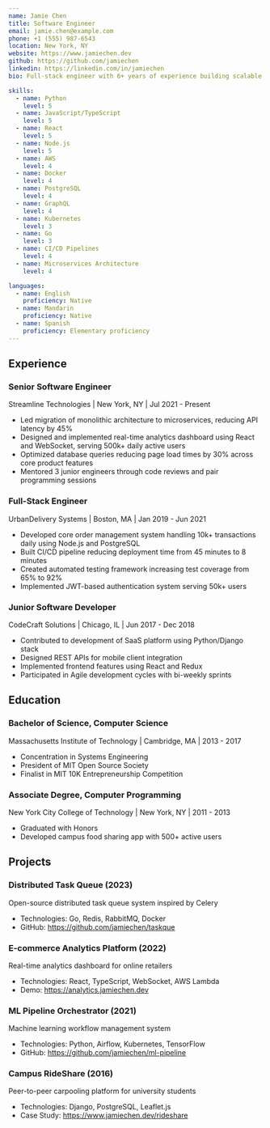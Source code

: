 ```yaml
---
name: Jamie Chen
title: Software Engineer
email: jamie.chen@example.com
phone: +1 (555) 987-6543
location: New York, NY
website: https://www.jamiechen.dev
github: https://github.com/jamiechen
linkedin: https://linkedin.com/in/jamiechen
bio: Full-stack engineer with 6+ years of experience building scalable web applications and distributed systems. Passionate about clean architecture and performance optimization.

skills:
  - name: Python
    level: 5
  - name: JavaScript/TypeScript
    level: 5
  - name: React
    level: 5
  - name: Node.js
    level: 5
  - name: AWS
    level: 4
  - name: Docker
    level: 4
  - name: PostgreSQL
    level: 4
  - name: GraphQL
    level: 4
  - name: Kubernetes
    level: 3
  - name: Go
    level: 3
  - name: CI/CD Pipelines
    level: 4
  - name: Microservices Architecture
    level: 4

languages:
  - name: English
    proficiency: Native
  - name: Mandarin
    proficiency: Native
  - name: Spanish
    proficiency: Elementary proficiency
---
```


## Experience

### Senior Software Engineer
Streamline Technologies | New York, NY | Jul 2021 - Present

- Led migration of monolithic architecture to microservices, reducing API latency by 45%
- Designed and implemented real-time analytics dashboard using React and WebSocket, serving 500k+ daily active users
- Optimized database queries reducing page load times by 30% across core product features
- Mentored 3 junior engineers through code reviews and pair programming sessions

### Full-Stack Engineer
UrbanDelivery Systems | Boston, MA | Jan 2019 - Jun 2021

- Developed core order management system handling 10k+ transactions daily using Node.js and PostgreSQL
- Built CI/CD pipeline reducing deployment time from 45 minutes to 8 minutes
- Created automated testing framework increasing test coverage from 65% to 92%
- Implemented JWT-based authentication system serving 50k+ users

### Junior Software Developer
CodeCraft Solutions | Chicago, IL | Jun 2017 - Dec 2018

- Contributed to development of SaaS platform using Python/Django stack
- Designed REST APIs for mobile client integration
- Implemented frontend features using React and Redux
- Participated in Agile development cycles with bi-weekly sprints

## Education

### Bachelor of Science, Computer Science
Massachusetts Institute of Technology | Cambridge, MA | 2013 - 2017

- Concentration in Systems Engineering
- President of MIT Open Source Society
- Finalist in MIT 10K Entrepreneurship Competition

### Associate Degree, Computer Programming
New York City College of Technology | New York, NY | 2011 - 2013

- Graduated with Honors
- Developed campus food sharing app with 500+ active users

## Projects

### Distributed Task Queue (2023)
Open-source distributed task queue system inspired by Celery

- Technologies: Go, Redis, RabbitMQ, Docker
- GitHub: https://github.com/jamiechen/taskque

### E-commerce Analytics Platform (2022)
Real-time analytics dashboard for online retailers

- Technologies: React, TypeScript, WebSocket, AWS Lambda
- Demo: https://analytics.jamiechen.dev

### ML Pipeline Orchestrator (2021)
Machine learning workflow management system

- Technologies: Python, Airflow, Kubernetes, TensorFlow
- GitHub: https://github.com/jamiechen/ml-pipeline

### Campus RideShare (2016)
Peer-to-peer carpooling platform for university students

- Technologies: Django, PostgreSQL, Leaflet.js
- Case Study: https://www.jamiechen.dev/rideshare
